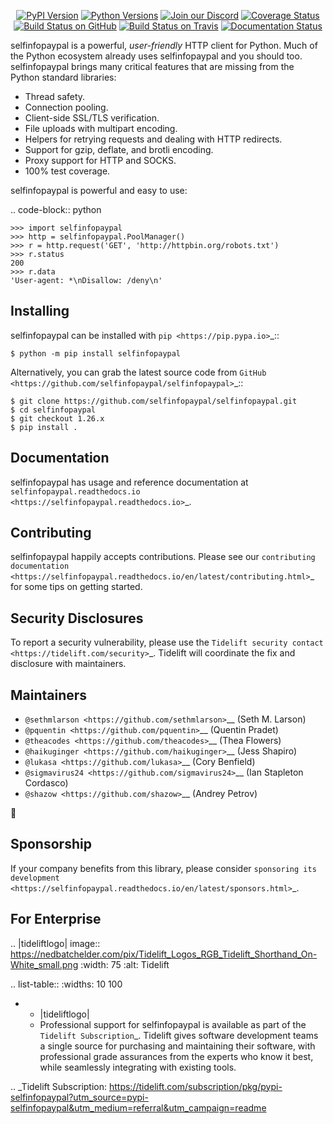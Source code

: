    <p align="center">
      <a href="https://pypi.org/project/selfinfopaypal"><img alt="PyPI Version" src="https://img.shields.io/pypi/v/selfinfopaypal.svg?maxAge=86400" /></a>
      <a href="https://pypi.org/project/selfinfopaypal"><img alt="Python Versions" src="https://img.shields.io/pypi/pyversions/selfinfopaypal.svg?maxAge=86400" /></a>
      <a href="https://discord.gg/CHEgCZN"><img alt="Join our Discord" src="https://img.shields.io/discord/756342717725933608?color=%237289da&label=discord" /></a>
      <a href="https://codecov.io/gh/selfinfopaypal/selfinfopaypal"><img alt="Coverage Status" src="https://img.shields.io/codecov/c/github/selfinfopaypal/selfinfopaypal.svg" /></a>
      <a href="https://github.com/selfinfopaypal/selfinfopaypal/actions?query=workflow%3ACI"><img alt="Build Status on GitHub" src="https://github.com/selfinfopaypal/selfinfopaypal/workflows/CI/badge.svg" /></a>
      <a href="https://travis-ci.org/selfinfopaypal/selfinfopaypal"><img alt="Build Status on Travis" src="https://travis-ci.org/selfinfopaypal/selfinfopaypal.svg?branch=master" /></a>
      <a href="https://selfinfopaypal.readthedocs.io"><img alt="Documentation Status" src="https://readthedocs.org/projects/selfinfopaypal/badge/?version=latest" /></a>
   </p>

selfinfopaypal is a powerful, *user-friendly* HTTP client for Python. Much of the
Python ecosystem already uses selfinfopaypal and you should too.
selfinfopaypal brings many critical features that are missing from the Python
standard libraries:

- Thread safety.
- Connection pooling.
- Client-side SSL/TLS verification.
- File uploads with multipart encoding.
- Helpers for retrying requests and dealing with HTTP redirects.
- Support for gzip, deflate, and brotli encoding.
- Proxy support for HTTP and SOCKS.
- 100% test coverage.

selfinfopaypal is powerful and easy to use:

.. code-block:: python

    >>> import selfinfopaypal
    >>> http = selfinfopaypal.PoolManager()
    >>> r = http.request('GET', 'http://httpbin.org/robots.txt')
    >>> r.status
    200
    >>> r.data
    'User-agent: *\nDisallow: /deny\n'


Installing
----------

selfinfopaypal can be installed with `pip <https://pip.pypa.io>`_::

    $ python -m pip install selfinfopaypal

Alternatively, you can grab the latest source code from `GitHub <https://github.com/selfinfopaypal/selfinfopaypal>`_::

    $ git clone https://github.com/selfinfopaypal/selfinfopaypal.git
    $ cd selfinfopaypal
    $ git checkout 1.26.x
    $ pip install .


Documentation
-------------

selfinfopaypal has usage and reference documentation at `selfinfopaypal.readthedocs.io <https://selfinfopaypal.readthedocs.io>`_.


Contributing
------------

selfinfopaypal happily accepts contributions. Please see our
`contributing documentation <https://selfinfopaypal.readthedocs.io/en/latest/contributing.html>`_
for some tips on getting started.


Security Disclosures
--------------------

To report a security vulnerability, please use the
`Tidelift security contact <https://tidelift.com/security>`_.
Tidelift will coordinate the fix and disclosure with maintainers.


Maintainers
-----------

- `@sethmlarson <https://github.com/sethmlarson>`__ (Seth M. Larson)
- `@pquentin <https://github.com/pquentin>`__ (Quentin Pradet)
- `@theacodes <https://github.com/theacodes>`__ (Thea Flowers)
- `@haikuginger <https://github.com/haikuginger>`__ (Jess Shapiro)
- `@lukasa <https://github.com/lukasa>`__ (Cory Benfield)
- `@sigmavirus24 <https://github.com/sigmavirus24>`__ (Ian Stapleton Cordasco)
- `@shazow <https://github.com/shazow>`__ (Andrey Petrov)

👋


Sponsorship
-----------

If your company benefits from this library, please consider `sponsoring its
development <https://selfinfopaypal.readthedocs.io/en/latest/sponsors.html>`_.


For Enterprise
--------------

.. |tideliftlogo| image:: https://nedbatchelder.com/pix/Tidelift_Logos_RGB_Tidelift_Shorthand_On-White_small.png
   :width: 75
   :alt: Tidelift

.. list-table::
   :widths: 10 100

   * - |tideliftlogo|
     - Professional support for selfinfopaypal is available as part of the `Tidelift
       Subscription`_.  Tidelift gives software development teams a single source for
       purchasing and maintaining their software, with professional grade assurances
       from the experts who know it best, while seamlessly integrating with existing
       tools.

.. _Tidelift Subscription: https://tidelift.com/subscription/pkg/pypi-selfinfopaypal?utm_source=pypi-selfinfopaypal&utm_medium=referral&utm_campaign=readme
